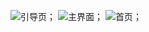 ![引导页](https://github.com/Marlborn/uidemo/blob/master/screenshort/Screenshot_2017-06-26-17-35-17-17.png)；
![主界面](https://github.com/Marlborn/uidemo/blob/master/screenshort/Screenshot_2017-06-26-17-35-36-37.png)；
![首页](https://github.com/Marlborn/uidemo/blob/master/screenshort/Screenshot_2017-06-26-17-35-45-92.png)；
